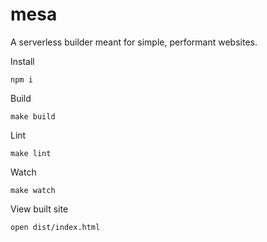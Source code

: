 # mesa
A serverless builder meant for simple, performant websites.

Install
```
npm i
```

Build
```
make build
```

Lint
```
make lint
```

Watch
```
make watch
```

View built site
```
open dist/index.html
```